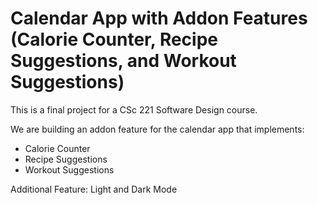 # Calendar App with Addon Features (Calorie Counter, Recipe Suggestions, and Workout Suggestions)

This is a final project for a CSc 221 Software Design course. 

We are building an addon feature for the calendar app that implements:
- Calorie Counter
- Recipe Suggestions
- Workout Suggestions

Additional Feature: Light and Dark Mode

